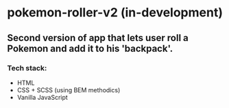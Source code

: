 # pokemon-roller-v2 (in-development)
## Second version of app that lets user roll a Pokemon and add it to his 'backpack'.
### Tech stack:
- HTML
- CSS + SCSS (using BEM methodics)
- Vanilla JavaScript
